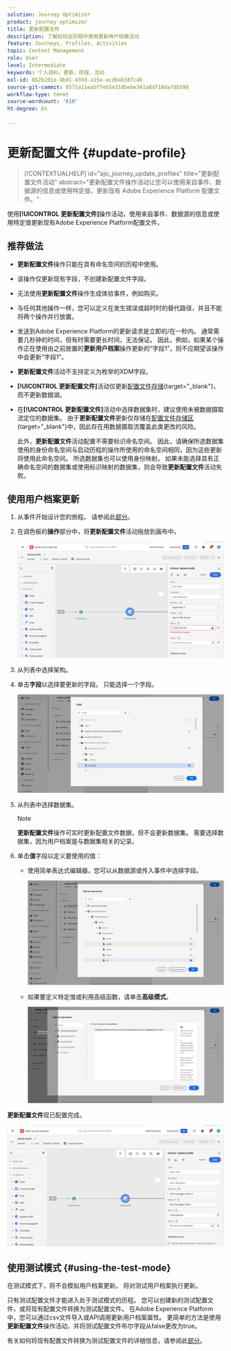 ```yaml
---
solution: Journey Optimizer
product: journey optimizer
title: 更新配置文件
description: 了解如何在历程中使用更新用户档案活动
feature: Journeys, Profiles, Activities
topic: Content Management
role: User
level: Intermediate
keywords: 个人资料，更新，历程，活动
exl-id: 8b2b2d1e-9bd1-439d-a15e-acdbab387c4b
source-git-commit: 0571a11eabffeb5e318bebe341a8df18da7db598
workflow-type: tm+mt
source-wordcount: '610'
ht-degree: 6%

---
```


# 更新配置文件 {#update-profile}

>[!CONTEXTUALHELP]
>id="ajo_journey_update_profiles"
>title="更新配置文件活动"
>abstract="更新配置文件操作活动让您可以使用来自事件、数据源的信息或使用特定值，更新现有 Adobe Experience Platform 配置文件。"

使用&#x200B;**[!UICONTROL 更新配置文件]**&#x200B;操作活动，使用来自事件、数据源的信息或使用特定值更新现有Adobe Experience Platform配置文件。

## 推荐做法

* **更新配置文件**&#x200B;操作只能在具有命名空间的历程中使用。
* 该操作仅更新现有字段，不创建新配置文件字段。
* 无法使用&#x200B;**更新配置文件**&#x200B;操作生成体验事件，例如购买。
* 与任何其他操作一样，您可以定义在发生错误或超时时的替代路径，并且不能将两个操作并行放置。
* 发送到Adobe Experience Platform的更新请求是立即的/在一秒内。 通常需要几秒钟的时间，但有时需要更长时间，无法保证。 因此，例如，如果某个操作正在使用由之前放置的&#x200B;**更新用户档案**&#x200B;操作更新的“字段1”，则不应期望该操作中会更新“字段1”。
* **更新配置文件**&#x200B;活动不支持定义为枚举的XDM字段。
* **[!UICONTROL 更新配置文件]**&#x200B;活动仅更新[配置文件存储](https://experienceleague.adobe.com/docs/experience-platform/profile/home.html#profile-data-store){target="_blank"}，而不更新数据湖。
* 在&#x200B;**[!UICONTROL 更新配置文件]**&#x200B;活动中选择数据集时，建议使用未被数据摄取流定位的数据集。 由于&#x200B;**更新配置文件**&#x200B;更新仅存储在[配置文件存储区](https://experienceleague.adobe.com/docs/experience-platform/profile/home.html#profile-data-store){target="_blank"}中，因此存在用数据摄取流覆盖此类更改的风险。

  此外，**更新配置文件**&#x200B;活动配置不需要标识命名空间。 因此，请确保所选数据集使用的身份命名空间与启动历程的操作所使用的命名空间相同，因为这些更新将使用此命名空间。 所选数据集也可以使用身份映射。 如果未能选择具有正确命名空间的数据集或使用标识映射的数据集，则会导致&#x200B;**更新配置文件**&#x200B;活动失败。



## 使用用户档案更新

1. 从事件开始设计您的旅程。 请参阅此[部分](../building-journeys/journey.md)。

1. 在调色板的&#x200B;**操作**&#x200B;部分中，将&#x200B;**更新配置文件**&#x200B;活动拖放到画布中。

   ![](assets/profileupdate0.png)

1. 从列表中选择架构。

1. 单击&#x200B;**字段**&#x200B;以选择要更新的字段。 只能选择一个字段。

   ![](assets/profileupdate2.png)

1. 从列表中选择数据集。

   >[!NOTE]
   >
   >**更新配置文件**&#x200B;操作可实时更新配置文件数据，但不会更新数据集。 需要选择数据集，因为用户档案是与数据集相关的记录。

1. 单击&#x200B;**值**&#x200B;字段以定义要使用的值：

   * 使用简单表达式编辑器，您可以从数据源或传入事件中选择字段。

     ![](assets/profileupdate4.png)

   * 如果要定义特定值或利用高级函数，请单击&#x200B;**高级模式**。

     ![](assets/profileupdate3.png)

**更新配置文件**&#x200B;现已配置完成。

![](assets/profileupdate1.png)


## 使用测试模式 {#using-the-test-mode}

在测试模式下，将不会模拟用户档案更新。 将对测试用户档案执行更新。

只有测试配置文件才能进入处于测试模式的历程。 您可以创建新的测试配置文件，或将现有配置文件转换为测试配置文件。 在Adobe Experience Platform中，您可以通过csv文件导入或API调用更新用户档案属性。 更简单的方法是使用&#x200B;**更新配置文件**&#x200B;操作活动，并将测试配置文件布尔字段从false更改为true。

有关如何将现有配置文件转换为测试配置文件的详细信息，请参阅此[部分](../audience/creating-test-profiles.md#create-test-profiles-csv)。
